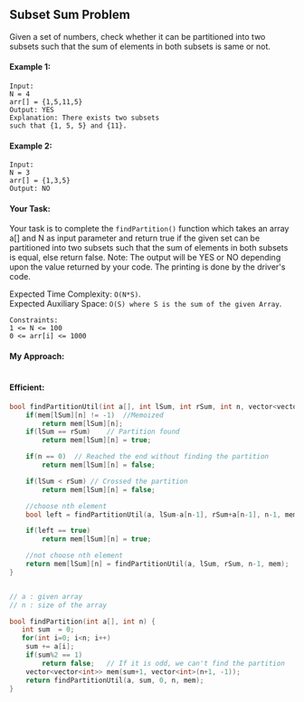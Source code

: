 ## Subset Sum Problem

Given a set of numbers, check whether it can be partitioned into two subsets such that the sum of elements in both subsets is same or not.

#### Example 1:

```
Input:
N = 4
arr[] = {1,5,11,5}
Output: YES
Explanation: There exists two subsets
such that {1, 5, 5} and {11}.
```

#### Example 2:

```
Input:
N = 3
arr[] = {1,3,5}
Output: NO
```

#### Your Task:

Your task is to complete the `findPartition()` function which takes an array a[] and N as input parameter and return true if the given set can be partitioned into two subsets such that the sum of elements in both subsets is equal, else return false.
Note: The output will be YES or NO depending upon the value returned by your code. The printing is done by the driver's code.

Expected Time Complexity: `O(N*S)`.  
Expected Auxiliary Space: `O(S) where S is the sum of the given Array`.

```
Constraints:
1 <= N <= 100
0 <= arr[i] <= 1000
```

#### My Approach:

```c++

```

#### Efficient:

```c++
bool findPartitionUtil(int a[], int lSum, int rSum, int n, vector<vector<int>> &mem) {
    if(mem[lSum][n] != -1)  //Memoized
        return mem[lSum][n];
    if(lSum == rSum)    // Partition found
        return mem[lSum][n] = true;

    if(n == 0)  // Reached the end without finding the partition
        return mem[lSum][n] = false;

    if(lSum < rSum) // Crossed the partition
        return mem[lSum][n] = false;

    //choose nth element
    bool left = findPartitionUtil(a, lSum-a[n-1], rSum+a[n-1], n-1, mem);

    if(left == true)
        return mem[lSum][n] = true;

    //not choose nth element
    return mem[lSum][n] = findPartitionUtil(a, lSum, rSum, n-1, mem);
}


// a : given array
// n : size of the array

bool findPartition(int a[], int n) {
   int sum  = 0;
   for(int i=0; i<n; i++)
    sum += a[i];
    if(sum%2 == 1)
        return false;   // If it is odd, we can't find the partition
    vector<vector<int>> mem(sum+1, vector<int>(n+1, -1));
    return findPartitionUtil(a, sum, 0, n, mem);
}
```
